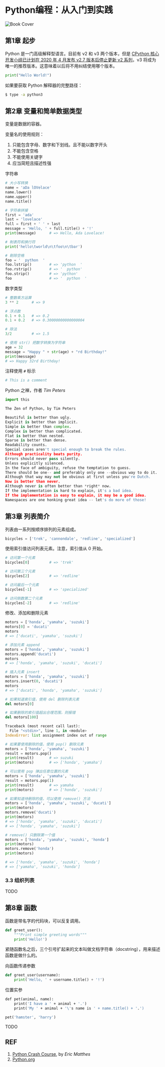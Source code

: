 # Python编程：从入门到实践

![Book Cover][3]

## 第1章 起步

Python 是一门高级解释型语言。目前有 v2 和 v3 两个版本，但是 [CPython 核心开发小组已计划在 2020 年 4 月发布 v2.7 版本后停止更新 v2 系列][5]，v3 将成为唯一的推荐版本。这意味着以后将不用纠结使用哪个版本。

```py
print("Hello World!")
```

如果要获取 Python 解释器的完整路径：

```sh
$ type -a python3
```

## 第2章 变量和简单数据类型

变量是数据的容器。

变量名的使用规则：

1. 只能包含字母、数字和下划线。且不能以数字开头
1. 不能包含空格
1. 不能使用关键字
1. 应当简短且描述性强

字符串

```py
# 大小写转换
name = 'aDa lOVelace'
name.lower()
name.upper()
name.title()

# 字符串拼接
first = 'ada'
last = 'lovelace'
full = first + ' ' + last
message = 'Hello, ' + full.title() + '!'
print(message)      # => Hello, Ada Lovelace!

# 制表符和换行符
print('hello\tworld\n\tfoo\n\tbar')

# 剔除空格
foo = '  python  '
foo.lstrip()        # => 'python  '
foo.rstrip()        # => '  python'
foo.strip()         # => 'python'
foo                 # => '  python  '
```

数字类型

```py
# 整数乘方运算
3 ** 2      # => 9

# 浮点数
0.1 + 0.1   # => 0.2
0.1 + 0.2   # => 0.30000000000000004

# 除法
3/2         # => 1.5

# 使用 str() 把数字转换为字符串
age = 32
message = "Happy " + str(age) + "rd Birthday!"
print(message)
# => Happy 32rd Birthday!
```

注释使用 `#` 标示

```py
# This is a comment
```

Python 之禅，作者 *Tim Peters*

```py
import this

The Zen of Python, by Tim Peters

Beautiful is better than ugly.
Explicit is better than implicit.
Simple is better than complex.
Complex is better than complicated.
Flat is better than nested.
Sparse is better than dense.
Readability counts.
Special cases aren't special enough to break the rules.
Although practicality beats purity.
Errors should never pass silently.
Unless explicitly silenced.
In the face of ambiguity, refuse the temptation to guess.
There should be one-- and preferably only one --obvious way to do it.
Although that way may not be obvious at first unless you're Dutch.
Now is better than never.
Although never is often better than *right* now.
If the implementation is hard to explain, it's a bad idea.
If the implementation is easy to explain, it may be a good idea.
Namespaces are one honking great idea -- let's do more of those!
```

## 第3章 列表简介

列表由一系列按顺序排列的元素组成。

```py
bicycles = ['trek', 'cannondale', 'redline', 'specialized']
```

使用索引值访问列表元素。注意，索引值从 0 开始。

```py
# 访问第一个元素
bicycles[0]         # => 'trek'

# 访问第三个元素
bicycles[2]         # => 'redline'

# 访问最后一个元素
bicycles[-1]        # => 'specialized'

# 访问倒数第二个元素
bicycles[-2]        # => 'redline'
```

修改、添加和删除元素

```py
motors = ['honda', 'yamaha', 'suzuki']
motors[0] = 'ducati'
motors
# => ['ducati', 'yamaha', 'suzuki']

# 添加元素 append
motors = ['honda', 'yamaha', 'suzuki']
motors.append('ducati')
motors
# => ['honda', 'yamaha', 'suzuki', 'ducati']

# 插入元素 insert
motors = ['honda', 'yamaha', 'suzuki']
motors.insert(0, 'ducati')
motors
# => ['ducati', 'honda', 'yamaha', 'suzuki']

# 如果知道索引值，使用 del 删除列表元素
del motors[0]

# 如果删除的索引值超出合理范围，则报错
del motors[100]

Traceback (most recent call last):
  File "<stdin>", line 1, in <module>
IndexError: list assignment index out of range

# 如果要使用删除的值，使用 pop() 删除元素
motors = ['honda', 'yamaha', 'suzuki']
result = motors.pop()
print(result)       # => suzuki
print(motors)       # => ['honda', 'yamaha']

# 可以使用 pop 弹出任意位置的元素
motors = ['honda', 'yamaha', 'suzuki']
result = motors.pop(1)
print(result)       # => yamaha
print(motors)       # => ['honda', 'suzuki']

# 如果知道待删除的值，可以使用 remove() 方法
motors = ['honda', 'yamaha', 'suzuki', 'ducati']
print(motors)
motors.remove('ducati')
print(motors)
# => ['honda', 'yamaha', 'suzuki', 'ducati']
# => ['honda', 'yamaha', 'suzuki']

# remove() 只删除第一个值
motors = ['honda', 'yamaha', 'suzuki', 'honda']
print(motors)
motors.remove('honda')
print(motors)

# => ['honda', 'yamaha', 'suzuki', 'honda']
# => ['yamaha', 'suzuki', 'honda']
```

### 3.3 组织列表

TODO

## 第8章 函数

函数是带名字的代码块，可以反复调用。

```py
def greet_user():
    """Print simple greeting words"""
    print('Hello!')
```

紧随函数名之后，三个引号扩起来的文本叫做文档字符串（docstring），用来描述函数是做什么的。

向函数传递参数

```py
def greet_user(username):
    print('Hello, ' + username.title() + '!')
```

位置实参

```def
def pet(animal, name):
    print('I have a ' + animal + '.')
    print('My ' + animal + '\'s name is ' + name.title() + '.')

pet('hamster', 'harry')
```

TODO

## REF

1. [Python Crash Course][2], by *Eric Matthes*
1. [Python.org][4]

[1]: https://ehmatthes.github.io/pcc_2e/ "Home - Python Crash Course, 2nd Edition"
[2]: https://ehmatthes.github.io/pcc/ "Python Crash Course by ehmatthes"
[3]: https://ehmatthes.github.io/pcc/images/cover.jpg "Book Cover"
[4]: https://www.python.org/ "Welcome to Python.org"
[5]: https://www.python.org/psf/press-release/pr20191220/ "Python 2 Series To Be Retired By April 2020"
